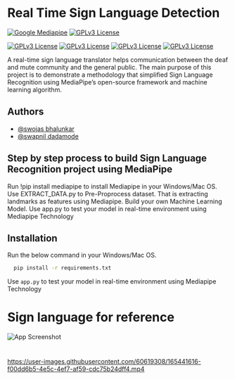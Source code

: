
# Real Time Sign Language Detection

[![Google Mediapipe](https://camo.githubusercontent.com/a7f74d0f690e7e8e7a51a4e7d523f2eac48327a5bc03d7e77a8ce2c4029d581a/68747470733a2f2f696d672e736869656c64732e696f2f62616467652f476f6f676c652532304672616d65776f726b2d4d65646961506970652d627269676874677265656e)](https://google.github.io/mediapipe/) 
[![GPLv3 License](https://camo.githubusercontent.com/4644a9143a31722223d17a11d55e5e4a21c36abb95380b434330b7630de6f4e8/68747470733a2f2f696d672e736869656c64732e696f2f62616467652f4d65646961506970652d48616e64732d627269676874677265656e)](https://google.github.io/mediapipe/solutions/hands.html)

[![GPLv3 License](https://camo.githubusercontent.com/695d7db16ca0dbfbfd4859ecdab5f6e2cb7fbe76df26fd97abe5cd4e610289ae/68747470733a2f2f696d672e736869656c64732e696f2f62616467652f4a7570797465722d2532334633373632362e7376673f7374796c653d666f722d7468652d6261646765266c6f676f3d4a757079746572266c6f676f436f6c6f723d7768697465)](https://jupyter.org/)
[![GPLv3 License](https://camo.githubusercontent.com/f737c8a9e60949e59f80fcca0b0019df76efb3c8ae56d38736bb93e44b447000/68747470733a2f2f696d672e736869656c64732e696f2f62616467652f70616e6461732d2532333135303435382e7376673f7374796c653d666f722d7468652d6261646765266c6f676f3d70616e646173266c6f676f436f6c6f723d7768697465)](https://pandas.pydata.org/)
[![GPLv3 License](https://camo.githubusercontent.com/a1c5e9056e3be1e1058d8517b025af60f61f75395a78245776db71a7703aff9c/68747470733a2f2f696d672e736869656c64732e696f2f62616467652f6e756d70792d2532333031333234332e7376673f7374796c653d666f722d7468652d6261646765266c6f676f3d6e756d7079266c6f676f436f6c6f723d7768697465)](https://numpy.org/)
[![GPLv3 License](https://camo.githubusercontent.com/8a64e82b88b71294679fccf25fc132fe4f2aee0d2b44174559df4dc1f9bd507b/68747470733a2f2f696d672e736869656c64732e696f2f62616467652f707974686f6e2d2532333134333534432e7376673f7374796c653d666f722d7468652d6261646765266c6f676f3d707974686f6e266c6f676f436f6c6f723d7768697465)](https://www.python.org/)

A real-time sign language translator helps communication between the deaf and mute
community and the general public. The main purpose of this project is to demonstrate a methodology that simplified Sign Language Recognition using MediaPipe’s open-source framework and machine learning algorithm.


## Authors
- [@swojas bhalunkar](https://github.com/swojas)
- [@swapnil dadamode](https://github.com/iamSwaps)


## Step by step process to build Sign Language Recognition project using MediaPipe

Run !pip install mediapipe to install Mediapipe in your Windows/Mac OS.
Use EXTRACT_DATA.py to Pre-Proprocess dataset. That is extracting landmarks as features using Mediapipe.
Build your own Machine Learning Model.
Use app.py to test your model in real-time environment using Mediapipe Technology



## Installation

Run the below command in your Windows/Mac OS.

```bash
  pip install -r requirements.txt
```
    
Use ```app.py``` to test your model in real-time environment using Mediapipe Technology


# Sign language for reference

![App Screenshot](https://github.com/swojas/RTSLD/blob/main/static/asl.png?raw=true)

#


https://user-images.githubusercontent.com/60619308/165441616-f00dd6b5-4e5c-4ef7-af59-cdc75b24dff4.mp4





